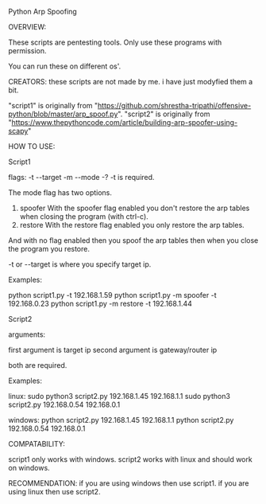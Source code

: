Python Arp Spoofing

OVERVIEW:

These scripts are pentesting tools.
Only use these programs with permission.

You can run these on different os'.


CREATORS:
these scripts are not made by me. i have just modyfied them a bit.

"script1" is originally from "https://github.com/shrestha-tripathi/offensive-python/blob/master/arp_spoof.py".
"script2" is originally from "https://www.thepythoncode.com/article/building-arp-spoofer-using-scapy"

HOW TO USE:

Script1

flags: -t --target -m --mode -?
-t is required.

The mode flag has two options.
1. spoofer
With the spoofer flag enabled you don't restore the arp tables when closing the program (with ctrl-c).
2. restore
With the restore flag enabled you only restore the arp tables.

And with no flag enabled then you spoof the arp tables then when you close the program you restore.

-t or --target is where you specify target ip.

Examples:


python script1.py -t 192.168.1.59
python script1.py -m spoofer -t 192.168.0.23
python script1.py -m restore -t 192.168.1.44

Script2

arguments:

first argument is target ip
second argument is gateway/router ip

both are required.

Examples:

linux:
sudo python3 script2.py 192.168.1.45 192.168.1.1
sudo python3 script2.py 192.168.0.54 192.168.0.1

windows:
python script2.py 192.168.1.45 192.168.1.1
python script2.py 192.168.0.54 192.168.0.1

COMPATABILITY:

script1 only works with windows.
script2 works with linux and should work on windows.

RECOMMENDATION:
if you are using windows then use script1.
if you are using linux then use script2.

